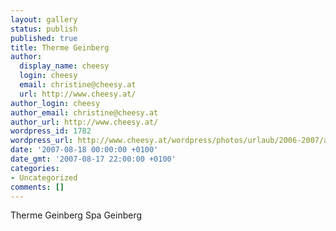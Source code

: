 ```yaml
---
layout: gallery
status: publish
published: true
title: Therme Geinberg
author:
  display_name: cheesy
  login: cheesy
  email: christine@cheesy.at
  url: http://www.cheesy.at/
author_login: cheesy
author_email: christine@cheesy.at
author_url: http://www.cheesy.at/
wordpress_id: 1782
wordpress_url: http://www.cheesy.at/wordpress/photos/urlaub/2006-2007/austria/therme-geinberg/
date: '2007-08-18 00:00:00 +0100'
date_gmt: '2007-08-17 22:00:00 +0100'
categories:
- Uncategorized
comments: []
---
```

<!--:de-->Therme Geinberg
<!--:--><!--:en-->Spa Geinberg
<!--:-->
